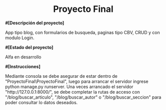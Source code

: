<h1 align="center"> Proyecto Final </h1>

<b>*#*[Descripción del proyecto]</b>
<p>App tipo blog, con formularios de busqueda, paginas tipo CBV, CRUD y con modulo Login.</p>

<b>*#*[Estado del proyecto]</b>
<p>Alfa en desarrollo</p>

<b>*#*[Instrucciones]</b>
<p> Mediante consola se debe asegurar de estar dentro de "ProyectoFinal\ProyectoFinal", luego para arrancar el servidor ingrese python manage.py runserver.
Una veces arrancado el servidor "http://127.0.0.1:8000/", se debe completar la rutas de acceso con "/blog/buscar_articulo", "/blog/buscar_autor" o "/blog/buscar_seccion" para poder consultar lo datos deseados.</p>